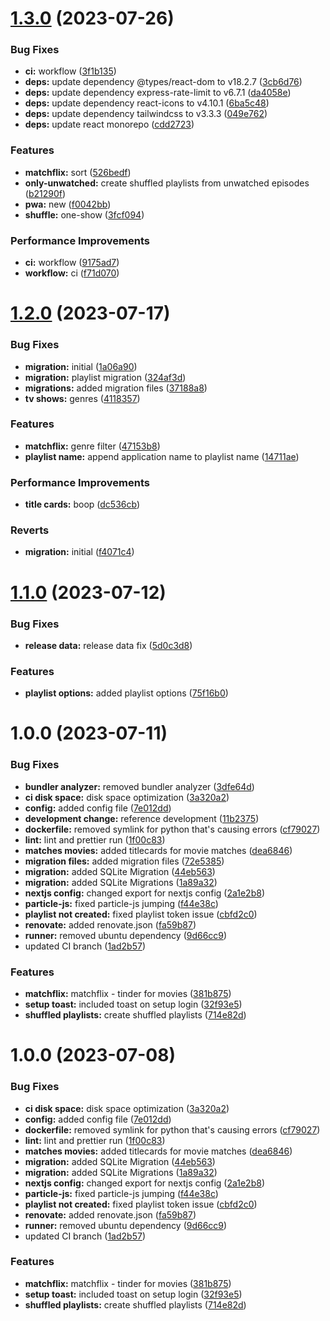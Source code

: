# [1.3.0](https://github.com/DouwJacobs/plex-shuffler/compare/v1.2.0...v1.3.0) (2023-07-26)


### Bug Fixes

* **ci:** workflow ([3f1b135](https://github.com/DouwJacobs/plex-shuffler/commit/3f1b135ddcfe0a98ceba3655775233420a2ad1b0))
* **deps:** update dependency @types/react-dom to v18.2.7 ([3cb6d76](https://github.com/DouwJacobs/plex-shuffler/commit/3cb6d76a5742264a4b4904aeb7a41036d2464939))
* **deps:** update dependency express-rate-limit to v6.7.1 ([da4058e](https://github.com/DouwJacobs/plex-shuffler/commit/da4058ed42e80133d04988a61e25f2d3bab7c3e8))
* **deps:** update dependency react-icons to v4.10.1 ([6ba5c48](https://github.com/DouwJacobs/plex-shuffler/commit/6ba5c48ddfea86326e9bd1acd4963bec353be479))
* **deps:** update dependency tailwindcss to v3.3.3 ([049e762](https://github.com/DouwJacobs/plex-shuffler/commit/049e7621ba946316b9e47eecf1b82128825b76f9))
* **deps:** update react monorepo ([cdd2723](https://github.com/DouwJacobs/plex-shuffler/commit/cdd2723a9b240b7605a62e9480c5b71ccfc0b931))


### Features

* **matchflix:** sort ([526bedf](https://github.com/DouwJacobs/plex-shuffler/commit/526bedf1d051c8c0e246a7b1f6cab0e9b148242c))
* **only-unwatched:** create shuffled playlists from unwatched episodes ([b21290f](https://github.com/DouwJacobs/plex-shuffler/commit/b21290fd317d0dc3b857a84f0ef85bd26eae71a2))
* **pwa:** new ([f0042bb](https://github.com/DouwJacobs/plex-shuffler/commit/f0042bb1c3b06762932e7ed442d47693c44ab9be))
* **shuffle:** one-show ([3fcf094](https://github.com/DouwJacobs/plex-shuffler/commit/3fcf0941fdcceef022455cd67eb8aa8856169b0a))


### Performance Improvements

* **ci:** workflow ([9175ad7](https://github.com/DouwJacobs/plex-shuffler/commit/9175ad7e0ebc2662eb56ead8c53b0ab21b324d33))
* **workflow:** ci ([f71d070](https://github.com/DouwJacobs/plex-shuffler/commit/f71d070d7341f22d8a93a9e23ea415cd059feb7c))

# [1.2.0](https://github.com/DouwJacobs/plex-shuffler/compare/v1.1.0...v1.2.0) (2023-07-17)


### Bug Fixes

* **migration:** initial ([1a06a90](https://github.com/DouwJacobs/plex-shuffler/commit/1a06a9063c36ed9dbf7eef2e851d760f462fd1d0))
* **migration:** playlist migration ([324af3d](https://github.com/DouwJacobs/plex-shuffler/commit/324af3d01f6726f13019cde7f51f6974b41e84d0))
* **migrations:** added migration files ([37188a8](https://github.com/DouwJacobs/plex-shuffler/commit/37188a8601ec864043b5cdc0561f9b629938d099))
* **tv shows:** genres ([4118357](https://github.com/DouwJacobs/plex-shuffler/commit/4118357a8cac35e426d9a8865f7d5453d57ed2ba))


### Features

* **matchflix:** genre filter ([47153b8](https://github.com/DouwJacobs/plex-shuffler/commit/47153b8e093ee59cf338ca9b71075ba394d83fb9))
* **playlist name:** append application name to playlist name ([14711ae](https://github.com/DouwJacobs/plex-shuffler/commit/14711ae528620974700887873992ccbcc009f4a5))


### Performance Improvements

* **title cards:** boop ([dc536cb](https://github.com/DouwJacobs/plex-shuffler/commit/dc536cbac17c77715acab96781e96617efbe47fc))


### Reverts

* **migration:** initial ([f4071c4](https://github.com/DouwJacobs/plex-shuffler/commit/f4071c40a6effe99edb19c148d115cf04b771c06))

# [1.1.0](https://github.com/DouwJacobs/plex-shuffler/compare/v1.0.0...v1.1.0) (2023-07-12)


### Bug Fixes

* **release data:** release data fix ([5d0c3d8](https://github.com/DouwJacobs/plex-shuffler/commit/5d0c3d8a7f998cb5f91489c1f01aaf81c72d5dba))


### Features

* **playlist options:** added playlist options ([75f16b0](https://github.com/DouwJacobs/plex-shuffler/commit/75f16b0612eb3ed5dd8faa007ced45d197f0d46f))

# 1.0.0 (2023-07-11)


### Bug Fixes

* **bundler analyzer:** removed bundler analyzer ([3dfe64d](https://github.com/DouwJacobs/plex-shuffler/commit/3dfe64d35fe490b1b3c9ebf391a7f650ca27c0c4))
* **ci disk space:** disk space optimization ([3a320a2](https://github.com/DouwJacobs/plex-shuffler/commit/3a320a202671eb468b39f550d0e2d656d1124029))
* **config:** added config file ([7e012dd](https://github.com/DouwJacobs/plex-shuffler/commit/7e012ddb240b0301586dc03513b645078c8457e0))
* **development change:** reference development ([11b2375](https://github.com/DouwJacobs/plex-shuffler/commit/11b2375d6d5ab37838ba3479171920a576604a19))
* **dockerfile:** removed symlink for python that's causing errors ([cf79027](https://github.com/DouwJacobs/plex-shuffler/commit/cf790274a4737e43c461ad0bffd8ae6d3226ace9))
* **lint:** lint and prettier run ([1f00c83](https://github.com/DouwJacobs/plex-shuffler/commit/1f00c83c618519ec14f1556957cd39bc3e7d9784))
* **matches movies:** added titlecards for movie matches ([dea6846](https://github.com/DouwJacobs/plex-shuffler/commit/dea68466a92c1adee7d87afcc5650acf3c0c64cf))
* **migration files:** added migration files ([72e5385](https://github.com/DouwJacobs/plex-shuffler/commit/72e5385c5eaaeaaae82329681ce8e3b86b6e66bc))
* **migration:** added SQLite Migration ([44eb563](https://github.com/DouwJacobs/plex-shuffler/commit/44eb563d76c0986564c8e77cc5be3abd83c7d469))
* **migration:** added SQLite Migrations ([1a89a32](https://github.com/DouwJacobs/plex-shuffler/commit/1a89a3246502d329391c9a1909532957a8db3fea))
* **nextjs config:** changed export for nextjs config ([2a1e2b8](https://github.com/DouwJacobs/plex-shuffler/commit/2a1e2b8b0f3c0d4df0a3a1c429b77b3fe4eb0883))
* **particle-js:** fixed particle-js jumping ([f44e38c](https://github.com/DouwJacobs/plex-shuffler/commit/f44e38c96a0851488087d7fc78c00078966f46de))
* **playlist not created:** fixed playlist token issue ([cbfd2c0](https://github.com/DouwJacobs/plex-shuffler/commit/cbfd2c0788acf61b4bd30d6fac3da909037de22f))
* **renovate:** added renovate.json ([fa59b87](https://github.com/DouwJacobs/plex-shuffler/commit/fa59b87230e60986f7c8e7b928121dce0e3dbfa0))
* **runner:** removed ubuntu dependency ([9d66cc9](https://github.com/DouwJacobs/plex-shuffler/commit/9d66cc9a12ad5bb45b6b3f3bc28c03784481b69b))
* updated CI branch ([1ad2b57](https://github.com/DouwJacobs/plex-shuffler/commit/1ad2b57c7585c2815895f2e08b76e10a92cb4182))


### Features

* **matchflix:** matchflix - tinder for movies ([381b875](https://github.com/DouwJacobs/plex-shuffler/commit/381b875b0dc07be5d9e592a3d24c5e598baf26db))
* **setup toast:** included toast on setup login ([32f93e5](https://github.com/DouwJacobs/plex-shuffler/commit/32f93e50ff1c75aabd38f1225b2196bc01de467c))
* **shuffled playlists:** create shuffled playlists ([714e82d](https://github.com/DouwJacobs/plex-shuffler/commit/714e82d5f542fffb568de4493ff03763bae3393f))

# 1.0.0 (2023-07-08)


### Bug Fixes

* **ci disk space:** disk space optimization ([3a320a2](https://github.com/DouwJacobs/plex-shuffler/commit/3a320a202671eb468b39f550d0e2d656d1124029))
* **config:** added config file ([7e012dd](https://github.com/DouwJacobs/plex-shuffler/commit/7e012ddb240b0301586dc03513b645078c8457e0))
* **dockerfile:** removed symlink for python that's causing errors ([cf79027](https://github.com/DouwJacobs/plex-shuffler/commit/cf790274a4737e43c461ad0bffd8ae6d3226ace9))
* **lint:** lint and prettier run ([1f00c83](https://github.com/DouwJacobs/plex-shuffler/commit/1f00c83c618519ec14f1556957cd39bc3e7d9784))
* **matches movies:** added titlecards for movie matches ([dea6846](https://github.com/DouwJacobs/plex-shuffler/commit/dea68466a92c1adee7d87afcc5650acf3c0c64cf))
* **migration:** added SQLite Migration ([44eb563](https://github.com/DouwJacobs/plex-shuffler/commit/44eb563d76c0986564c8e77cc5be3abd83c7d469))
* **migration:** added SQLite Migrations ([1a89a32](https://github.com/DouwJacobs/plex-shuffler/commit/1a89a3246502d329391c9a1909532957a8db3fea))
* **nextjs config:** changed export for nextjs config ([2a1e2b8](https://github.com/DouwJacobs/plex-shuffler/commit/2a1e2b8b0f3c0d4df0a3a1c429b77b3fe4eb0883))
* **particle-js:** fixed particle-js jumping ([f44e38c](https://github.com/DouwJacobs/plex-shuffler/commit/f44e38c96a0851488087d7fc78c00078966f46de))
* **playlist not created:** fixed playlist token issue ([cbfd2c0](https://github.com/DouwJacobs/plex-shuffler/commit/cbfd2c0788acf61b4bd30d6fac3da909037de22f))
* **renovate:** added renovate.json ([fa59b87](https://github.com/DouwJacobs/plex-shuffler/commit/fa59b87230e60986f7c8e7b928121dce0e3dbfa0))
* **runner:** removed ubuntu dependency ([9d66cc9](https://github.com/DouwJacobs/plex-shuffler/commit/9d66cc9a12ad5bb45b6b3f3bc28c03784481b69b))
* updated CI branch ([1ad2b57](https://github.com/DouwJacobs/plex-shuffler/commit/1ad2b57c7585c2815895f2e08b76e10a92cb4182))


### Features

* **matchflix:** matchflix - tinder for movies ([381b875](https://github.com/DouwJacobs/plex-shuffler/commit/381b875b0dc07be5d9e592a3d24c5e598baf26db))
* **setup toast:** included toast on setup login ([32f93e5](https://github.com/DouwJacobs/plex-shuffler/commit/32f93e50ff1c75aabd38f1225b2196bc01de467c))
* **shuffled playlists:** create shuffled playlists ([714e82d](https://github.com/DouwJacobs/plex-shuffler/commit/714e82d5f542fffb568de4493ff03763bae3393f))
